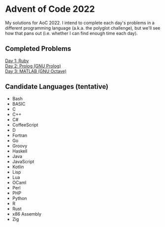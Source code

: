 # Advent of Code 2022

My solutions for AoC 2022. I intend to complete each day's problems in a different programming language (a.k.a. the
polyglot challenge), but we'll see how that pans out (i.e. whether I can find enough time each day).

## Completed Problems

[Day 1: Ruby](./day1_ruby)  
[Day 2: Prolog (GNU Prolog)](./day2_prolog)  
[Day 3: MATLAB (GNU Octave)](./day3_octave)

## Candidate Languages (tentative)

- Bash
- BASIC
- C
- C++
- C#
- CoffeeScript
- D
- Fortran
- Go
- Groovy
- Haskell
- Java
- JavaScript
- Kotlin
- Lisp
- Lua
- OCaml
- Perl
- PHP
- Python
- R
- Rust
- x86 Assembly
- Zig

